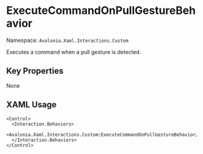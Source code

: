 # ExecuteCommandOnPullGestureBehavior

Namespace: `Avalonia.Xaml.Interactions.Custom`

Executes a command when a pull gesture is detected.



## Key Properties
None

## XAML Usage
```xaml
<Control>
  <Interaction.Behaviors>
    <Avalonia.Xaml.Interactions.Custom:ExecuteCommandOnPullGestureBehavior/>
  </Interaction.Behaviors>
</Control>
```
